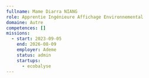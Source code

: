 ```yaml
---
fullname: Mame Diarra NIANG
role: Apprentie Ingénieure Affichage Environnemental
domaine: Autre
competences: []
missions:
  - start: 2023-09-05
    end: 2026-08-09
    employer: Ademe
    status: admin
    startups:
      - ecobalyse
---
```

